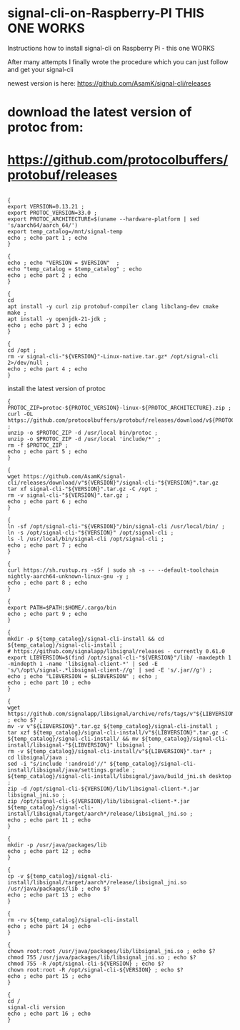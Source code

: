 # signal-cli-on-Raspberry-PI THIS ONE WORKS

Instructions how to install signal-cli on Raspberry Pi - this one WORKS

After many attempts I finally wrote the procedure which you can just follow and get your signal-cli 

 newest version is here: https://github.com/AsamK/signal-cli/releases
 # download the latest version of protoc from:
# https://github.com/protocolbuffers/protobuf/releases
```console

{
export VERSION=0.13.21 ;
export PROTOC_VERSION=33.0 ;
export PROTOC_ARCHITECTURE=$(uname --hardware-platform | sed 's/aarch64/aarch_64/')
export temp_catalog=/mnt/signal-temp
echo ; echo part 1 ; echo 
}

```

```console
{
echo ; echo "VERSION = $VERSION"  ;
echo "temp_catalog = $temp_catalog" ; echo 
echo ; echo part 2 ; echo 
}

```

```console
{
cd
apt install -y curl zip protobuf-compiler clang libclang-dev cmake make ;
apt install -y openjdk-21-jdk ;
echo ; echo part 3 ; echo 
}

```

```console
{
cd /opt ;
rm -v signal-cli-"${VERSION}"-Linux-native.tar.gz* /opt/signal-cli 2>/dev/null ;
echo ; echo part 4 ; echo 
}

```

install the latest version of protoc
```console
{
PROTOC_ZIP=protoc-${PROTOC_VERSION}-linux-${PROTOC_ARCHITECTURE}.zip ;
curl -OL https://github.com/protocolbuffers/protobuf/releases/download/v${PROTOC_VERSION}/$PROTOC_ZIP ;
unzip -o $PROTOC_ZIP -d /usr/local bin/protoc ;
unzip -o $PROTOC_ZIP -d /usr/local 'include/*' ;
rm -f $PROTOC_ZIP ;
echo ; echo part 5 ; echo 
}

```

```console
{
wget https://github.com/AsamK/signal-cli/releases/download/v"${VERSION}"/signal-cli-"${VERSION}".tar.gz
tar xf signal-cli-"${VERSION}".tar.gz -C /opt ; 
rm -v signal-cli-"${VERSION}".tar.gz ;
echo ; echo part 6 ; echo 
}

```
```console
{
ln -sf /opt/signal-cli-"${VERSION}"/bin/signal-cli /usr/local/bin/ ;
ln -s /opt/signal-cli-"${VERSION}" /opt/signal-cli ;
ls -l /usr/local/bin/signal-cli /opt/signal-cli ;
echo ; echo part 7 ; echo 
}
```
```console
{
curl https://sh.rustup.rs -sSf | sudo sh -s -- --default-toolchain nightly-aarch64-unknown-linux-gnu -y ;
echo ; echo part 8 ; echo 
}
```

```console
{
export PATH=$PATH:$HOME/.cargo/bin
echo ; echo part 9 ; echo
}
```
```console
{
mkdir -p ${temp_catalog}/signal-cli-install && cd ${temp_catalog}/signal-cli-install ;
# https://github.com/signalapp/libsignal/releases - currently 0.61.0
export LIBVERSION=$(find /opt/signal-cli-"${VERSION}"/lib/ -maxdepth 1 -mindepth 1 -name 'libsignal-client-*' | sed -E 's/\/opt\/signal-.*libsignal-client-//g' | sed -E 's/.jar//g') ;
echo ; echo "LIBVERSION = $LIBVERSION" ; echo ;
echo ; echo part 10 ; echo
}
```
```console
{
wget https://github.com/signalapp/libsignal/archive/refs/tags/v"${LIBVERSION}".tar.gz ; echo $? ;
mv -v v"${LIBVERSION}".tar.gz ${temp_catalog}/signal-cli-install ;
tar xzf ${temp_catalog}/signal-cli-install/v"${LIBVERSION}".tar.gz -C ${temp_catalog}/signal-cli-install/ && mv ${temp_catalog}/signal-cli-install/libsignal-"${LIBVERSION}" libsignal ;
rm -v ${temp_catalog}/signal-cli-install/v"${LIBVERSION}".tar* ;
cd libsignal/java ;
sed -i "s/include ':android'//" ${temp_catalog}/signal-cli-install/libsignal/java/settings.gradle ;
${temp_catalog}/signal-cli-install/libsignal/java/build_jni.sh desktop ;
zip -d /opt/signal-cli-${VERSION}/lib/libsignal-client-*.jar libsignal_jni.so ;
zip /opt/signal-cli-${VERSION}/lib/libsignal-client-*.jar ${temp_catalog}/signal-cli-install/libsignal/target/aarch*/release/libsignal_jni.so ;
echo ; echo part 11 ; echo
}
```

```console
{
mkdir -p /usr/java/packages/lib
echo ; echo part 12 ; echo
}
```
```console
{
cp -v ${temp_catalog}/signal-cli-install/libsignal/target/aarch*/release/libsignal_jni.so /usr/java/packages/lib ; echo $?
echo ; echo part 13 ; echo
}
```
```console
{
rm -rv ${temp_catalog}/signal-cli-install
echo ; echo part 14 ; echo
}
```
```console
{
chown root:root /usr/java/packages/lib/libsignal_jni.so ; echo $?
chmod 755 /usr/java/packages/lib/libsignal_jni.so ; echo $?
chmod 755 -R /opt/signal-cli-${VERSION} ; echo $?
chown root:root -R /opt/signal-cli-${VERSION} ; echo $?
echo ; echo part 15 ; echo
}
```
```
{
cd /
signal-cli version
echo ; echo part 16 ; echo
}
```
